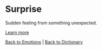 # Surprise

Sudden feeling from something unexpected.

[Learn more](https://en.wiktionary.org/wiki/surprise)

[Back to Emotions](Emotions.md) | [Back to Dictionary](../dictionary.md)
